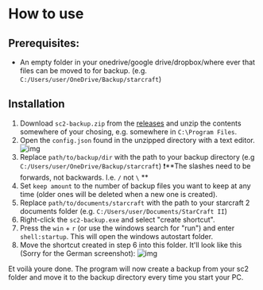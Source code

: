 # How to use

## Prerequisites:
- An empty folder in your onedrive/google drive/dropbox/where ever that files can be moved to for backup. (e.g. `C:/Users/user/OneDrive/Backup/starcraft`)

## Installation
1. Download `sc2-backup.zip` from the [releases](https://github.com/CrenshawCoding/sc2-backup/releases) and unzip the contents somewhere of your chosing, e.g. somewhere in `C:\Program Files`.
2. Open the `config.json` found in the unzipped directory with a text editor.
![img](https://i.imgur.com/WjcByOK.png)
3. Replace `path/to/backup/dir` with the path to your backup directory (e.g `C:/Users/user/OneDrive/Backup/starcraft`) ❗**The slashes need to be forwards, not backwards. I.e. `/` not `\` **
4. Set `keep amount` to the number of backup files you want to keep at any time (older ones will be deleted when a new one is created).
5. Replace `path/to/documents/starcraft` with the path to your starcraft 2 documents folder (e.g. `C:/Users/user/Documents/StarCraft II`)
6. Right-click the `sc2-backup.exe` and select "create shortcut".
7. Press the `win` + `r` (or use the windows search for "run") and enter `shell:startup`. This will open the windows autostart folder.
8. Move the shortcut created in step 6 into this folder. It'll look like this (Sorry for the German screenshot):
![img](https://i.imgur.com/kNiFPRl.png)

Et voilà youre done. The program will now create a backup from your sc2 folder and move it to the backup directory every time you start your PC.
